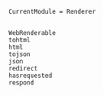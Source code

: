 ```@meta
CurrentModule = Renderer
```

```@contents
```

```@docs
WebRenderable
tohtml
html
tojson
json
redirect
hasrequested
respond
```
